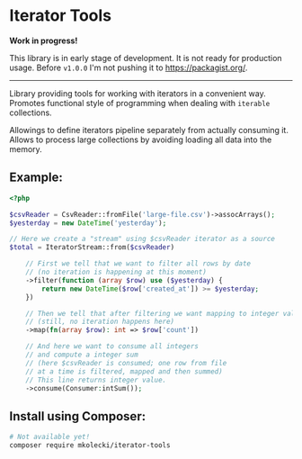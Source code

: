 # Iterator Tools

**Work in progress!**

This library is in early stage of development. It is not ready for production usage.
Before `v1.0.0` I'm not pushing it to https://packagist.org/.

---

Library providing tools for working with iterators in a convenient way. Promotes functional style of programming when dealing with `iterable` collections.

Allowings to define iterators pipeline separately from actually consuming it.
Allows to process large collections by avoiding loading all data into the memory.

## Example:

```php
<?php

$csvReader = CsvReader::fromFile('large-file.csv')->assocArrays();
$yesterday = new DateTime('yesterday');

// Here we create a "stream" using $csvReader iterator as a source
$total = IteratorStream::from($csvReader)

    // First we tell that we want to filter all rows by date
    // (no iteration is happening at this moment)
    ->filter(function (array $row) use ($yesterday) {
        return new DateTime($row['created_at']) >= $yesterday;
    })

    // Then we tell that after filtering we want mapping to integer values
    // (still, no iteration happens here)
    ->map(fn(array $row): int => $row['count'])

    // And here we want to consume all integers
    // and compute a integer sum
    // (here $csvReader is consumed; one row from file
    // at a time is filtered, mapped and then summed)
    // This line returns integer value.
    ->consume(Consumer:intSum());
```

## Install using Composer:

```bash
# Not available yet!
composer require mkolecki/iterator-tools
```
